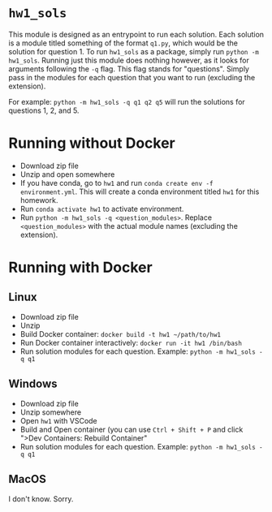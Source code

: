 # `hw1_sols`

This module is designed as an entrypoint to run each solution. Each solution is a module titled something of the format `q1.py`, which would be the solution for question 1. To run `hw1_sols` as a package, simply run `python -m hw1_sols`. Running just this module does nothing however, as it looks for arguments following the `-q` flag. This flag stands for "questions". Simply pass in the modules for each question that you want to run (excluding the extension).

For example: `python -m hw1_sols -q q1 q2 q5` will run the solutions for questions 1, 2, and 5.

# Running without Docker

- Download zip file
- Unzip and open somewhere
- If you have conda, go to `hw1` and run `conda create env -f environment.yml`. This will create a conda environment titled `hw1` for this homework.
- Run `conda activate hw1` to activate environment.
- Run `python -m hw1_sols -q <question_modules>`. Replace `<question_modules>` with the actual module names (excluding the extension).

# Running with Docker

## Linux

- Download zip file
- Unzip
- Build Docker container: `docker build -t hw1 ~/path/to/hw1`
- Run Docker container interactively: `docker run -it hw1 /bin/bash`
- Run solution modules for each question. Example: `python -m hw1_sols -q q1`

## Windows

- Download zip file
- Unzip somewhere
- Open `hw1` with VSCode
- Build and Open container (you can use `Ctrl + Shift + P` and click ">Dev Containers: Rebuild Container"
- Run solution modules for each question. Example: `python -m hw1_sols -q q1`

## MacOS

I don't know. Sorry.
